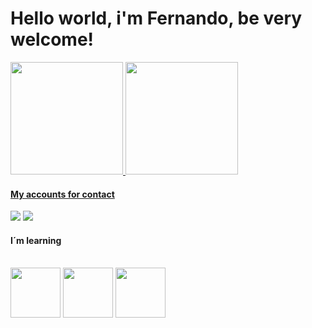 # Hello world, i'm Fernando, be very welcome!

<div>
<a href="https://github.com/FeFeBS04">
<img loading="lazy" height="180em" src="https://github-readme-stats.vercel.app/api/top-langs/?username=FeFeBS04&layout=compact&langs_count=7&theme=neon"/>
<img loading="lazy" height="180em" src="https://github-readme-stats.vercel.app/api?username=FeFeBS04&show_icons=true&theme=neon&include_all_commits=true&count_private=true"/>
</div>

#### My accounts for contact
<a href="https://instagram.com/ar4ujo.04" target="_blank"><img loading="lazy" src="https://img.shields.io/badge/-Instagram-%23E4405F?style=for-the-badge&logo=instagram&logoColor=white" target="_blank"></a>
<a href = "fernandofaraujo25@gmail.com"><img loading="lazy" src="https://img.shields.io/badge/Gmail-D14836?style=for-the-badge&logo=gmail&logoColor=white" target="_blank"></a>

#### I´m learning
<div style="display: incline_block"block><br>
<img loading="lazy" src="https://cdn.jsdelivr.net/gh/devicons/devicon/icons/python/python-original.svg" width="80" height="80"/>
<img src="https://cdn.jsdelivr.net/gh/devicons/devicon@latest/icons/html5/html5-original.svg" widht="80" height="80"/> 
<img src="https://cdn.jsdelivr.net/gh/devicons/devicon@latest/icons/css3/css3-original.svg" widht="80" height="80" /> 
</div>
